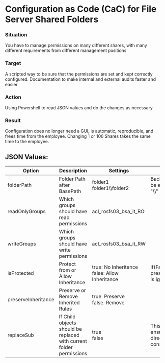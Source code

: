 # Configuration as Code (CaC) for File Server Shared Folders

### Situation

You have to manage permissions on many different shares, with many different requirements from different management positions

### Target

A scripted way to be sure that the permissions are set and kept correctly configured. Documentation to make internal and external audits faster and easier

### Action

Using Powershell to read JSON values and do the changes as necessary

### Result

Configuration does no longer need a GUI, is automatic, reproducible, and frees time from the employee. Changing 1 or 100 Shares takes the same time to the employee.

## JSON Values:

| Option              | Description                                                         | Settings                                         | Notes                                                  |
| ------------------- | ------------------------------------------------------------------- | ------------------------------------------------ | ------------------------------------------------------ |
| folderPath          | Folder Path after BasePath                                          | folder1 <br> folder1\\\\folder2                  | Backslash need to be escaped<br>"\\\\"                 |
| readOnlyGroups      | Which groups should have read permissions                           | acl_rosfs03_bsa_it_RO                            |                                                        |
| writeGroups         | Which groups should have write permissions                          | acl_rosfs03_bsa_it_RW                            |                                                        |
| isProtected         | Protect from or Allow Inheritance                                   | true: No Inheritance<br>false: Allow Inheritance | if(False) preserveInheritance is ignored               |
| preserveInheritance | Preserve or Remove Inherited Rules                                  | true: Preserve<br>false: Remove                  |                                                        |
| replaceSub          | If Child objects should be replaced with current folder permissions | true<br>false                                    | This can be used to ensure sub-directories consistency |
